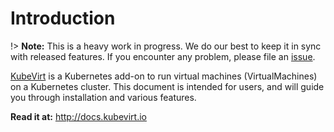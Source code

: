 # Introduction

!> **Note:** This is a heavy work in progress. We do our best to keep it in sync with released features. If you encounter any problem, please file an [issue](https://github.com/kubevirt/kubevirt/issues).

[KubeVirt](http://kubevirt.io) is a Kubernetes add-on to run virtual machines \(VirtualMachines\) on a Kubernetes cluster. This document is intended for users, and will guide you through installation and various features.

**Read it at:** <http://docs.kubevirt.io>
